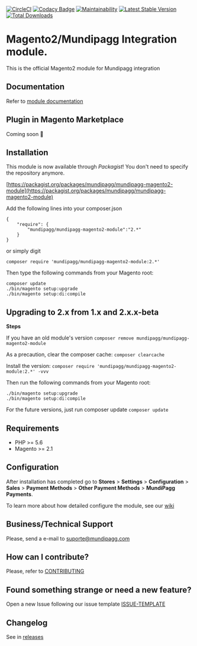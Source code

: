 [![CircleCI](https://circleci.com/gh/mundipagg/magento2/tree/master.svg?style=shield)](https://circleci.com/gh/mundipagg/magento2/tree/master)
[![Codacy Badge](https://api.codacy.com/project/badge/Grade/2213fc1ce8f14e7bb0861f232a310233)](https://www.codacy.com/app/mundipagg/magento2?utm_source=github.com&utm_medium=referral&utm_content=mundipagg/magento2&utm_campaign=badger)
[![Maintainability](https://api.codeclimate.com/v1/badges/e279af4b87b47e56723a/maintainability)](https://codeclimate.com/github/mundipagg/magento2/maintainability)
[![Latest Stable Version](https://poser.pugx.org/mundipagg/mundipagg-magento2-module/v/stable)](https://packagist.org/packages/mundipagg/mundipagg-magento2-module)
[![Total Downloads](https://poser.pugx.org/mundipagg/mundipagg-magento2-module/downloads)](https://packagist.org/packages/mundipagg/mundipagg-magento2-module)

# Magento2/Mundipagg Integration module.
This is the official Magento2 module for Mundipagg integration

## Documentation
Refer to [module documentation](https://github.com/mundipagg/magento2/wiki)

## Plugin in Magento Marketplace
Coming soon :construction:

## Installation

This module is now available through *Packagist*! You don't need to specify the repository anymore.

[https://packagist.org/packages/mundipagg/mundipagg-magento2-module](https://packagist.org/packages/mundipagg/mundipagg-magento2-module)

Add the following lines into your composer.json 
```
{
	"require": {
		"mundipagg/mundipagg-magento2-module":"2.*"
	}
}
```

or simply digit 
```
composer require 'mundipagg/mundipagg-magento2-module:2.*'
```
 
Then type the following commands from your Magento root:

```
composer update
./bin/magento setup:upgrade
./bin/magento setup:di:compile
```

## Upgrading to 2.x from 1.x and 2.x.x-beta

**Steps**

If you have an old module's version
`composer remove mundipagg/mundipagg-magento2-module`

As a precaution, clear the composer cache:
`composer clearcache`

Install the version:
`composer require 'mundipagg/mundipagg-magento2-module:2.*' -vvv`

Then run the following commands from your Magento root:

```
./bin/magento setup:upgrade
./bin/magento setup:di:compile
```

For the future versions, just run composer update
`composer update`




## Requirements
* PHP >= 5.6
* Magento >= 2.1

## Configuration

After installation has completed go to **Stores** > **Settings** > **Configuration** > **Sales** > **Payment Methods** > **Other Payment Methods** > **MundiPagg Payments**.

To learn more about how detailed configure the module, see our [wiki](https://github.com/mundipagg/magento2/wiki)

## Business/Technical Support

Please, send a e-mail to [suporte@mundipagg.com](mailto:suporte@mundipagg.com)

## How can I contribute?
Please, refer to [CONTRIBUTING](CONTRIBUTING.md)

## Found something strange or need a new feature?
Open a new Issue following our issue template [ISSUE-TEMPLATE](ISSUE-TEMPLATE.md)

## Changelog
See in [releases](https://github.com/mundipagg/magento2/releases)
